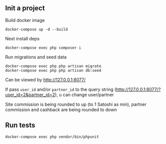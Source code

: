 ## Init a project

Build docker image
```shell
docker-compose up -d --build
```

Next install deps
```shell
docker-compose exec php composer i
```

Run migrations and seed data
```shell
docker-compose exec php php artisan migrate
docker-compose exec php php artisan db:seed
```

Can be viewed by http://127.0.0.1:8077/

If pass `user_id` and/or `partner_id` to the query string (http://127.0.0.1:8077/?user_id=2&partner_id=2), u can change user/partner

Site commission is being rounded to up (to 1 Satoshi as min), partner commission and cashback are being rounded to down

## Run tests

```shell
docker-compose exec php vendor/bin/phpunit
```
